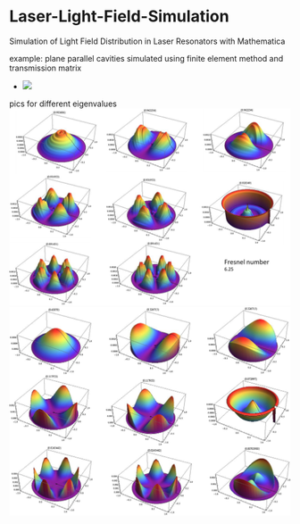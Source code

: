 # Laser-Light-Field-Simulation
Simulation of Light Field Distribution in Laser Resonators with Mathematica

example:
plane parallel cavities simulated using finite element method and transmission matrix
- <img src="https://latex.codecogs.com/gif.latex?\gamma E = TE " />

pics for different eigenvalues
![alt text](/example_images/example.png)
![alt text](/example_images/example2.png)
